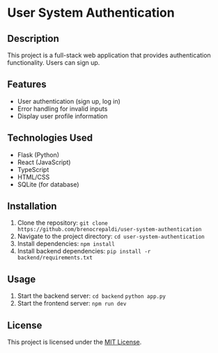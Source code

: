 # User System Authentication

## Description
This project is a full-stack web application that provides authentication functionality. Users can sign up.

## Features
- User authentication (sign up, log in)
- Error handling for invalid inputs
- Display user profile information

## Technologies Used
- Flask (Python)
- React (JavaScript)
- TypeScript
- HTML/CSS
- SQLite (for database)

## Installation
1. Clone the repository: 
    `git clone https://github.com/brenocrepaldi/user-system-authentication`
2. Navigate to the project directory: 
    `cd user-system-authentication`
3. Install dependencies:
   `npm install`
4. Install backend dependencies:
   `pip install -r backend/requirements.txt`

## Usage
1. Start the backend server:
   `cd backend`
   `python app.py`
2. Start the frontend server:
   `npm run dev`

## License
This project is licensed under the [MIT License](LICENSE).



